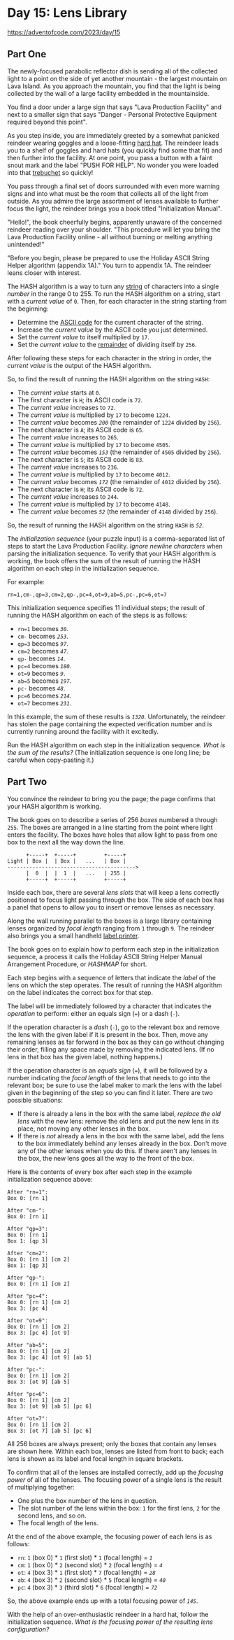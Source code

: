 # Day 15: Lens Library

<https://adventofcode.com/2023/day/15>

## Part One

The newly-focused parabolic reflector dish is sending all of the collected light to a point on the side of yet another mountain -
the largest mountain on Lava Island. As you approach the mountain, you find that the light is being collected by the wall of a
large facility embedded in the mountainside.

You find a door under a large sign that says "Lava Production Facility" and next to a smaller sign that says "Danger - Personal
Protective Equipment required beyond this point".

As you step inside, you are immediately greeted by a somewhat panicked reindeer wearing goggles and a loose-fitting
[hard hat](https://en.wikipedia.org/wiki/Hard_hat). The reindeer leads you to a shelf of goggles and hard hats (you quickly find
some that fit) and then further into the facility. At one point, you pass a button with a faint snout mark and the label "PUSH FOR
HELP". No wonder you were loaded into that [trebuchet](1) so quickly!

You pass through a final set of doors surrounded with even more warning signs and into what must be the room that collects all of
the light from outside. As you admire the large assortment of lenses available to further focus the light, the reindeer brings you
a book titled "Initialization Manual".

"Hello!", the book cheerfully begins, apparently unaware of the concerned reindeer reading over your shoulder. "This procedure
will let you bring the Lava Production Facility online - all without burning or melting anything unintended!"

"Before you begin, please be prepared to use the Holiday ASCII String Helper algorithm (appendix 1A)." You turn to appendix 1A.
The reindeer leans closer with interest.

The HASH algorithm is a way to turn any [string](<https://en.wikipedia.org/wiki/String_(computer_science)>) of characters into a
single _number_ in the range 0 to 255. To run the HASH algorithm on a string, start with a _current value_ of `0`. Then, for each
character in the string starting from the beginning:

- Determine the [ASCII code](https://en.wikipedia.org/wiki/ASCII#Printable_characters) for the current character of the string.
- Increase the _current value_ by the ASCII code you just determined.
- Set the _current value_ to itself multiplied by `17`.
- Set the _current value_ to the [remainder](https://en.wikipedia.org/wiki/Modulo) of dividing itself by `256`.

After following these steps for each character in the string in order, the _current value_ is the output of the HASH algorithm.

So, to find the result of running the HASH algorithm on the string `HASH`:

- The _current value_ starts at `0`.
- The first character is `H`; its ASCII code is `72`.
- The _current value_ increases to `72`.
- The _current value_ is multiplied by `17` to become `1224`.
- The _current value_ becomes _`200`_ (the remainder of `1224` divided by `256`).
- The next character is `A`; its ASCII code is `65`.
- The _current value_ increases to `265`.
- The _current value_ is multiplied by `17` to become `4505`.
- The _current value_ becomes _`153`_ (the remainder of `4505` divided by `256`).
- The next character is `S`; its ASCII code is `83`.
- The _current value_ increases to `236`.
- The _current value_ is multiplied by `17` to become `4012`.
- The _current value_ becomes _`172`_ (the remainder of `4012` divided by `256`).
- The next character is `H`; its ASCII code is `72`.
- The _current value_ increases to `244`.
- The _current value_ is multiplied by `17` to become `4148`.
- The _current value_ becomes _`52`_ (the remainder of `4148` divided by `256`).

So, the result of running the HASH algorithm on the string `HASH` is _`52`_.

The _initialization sequence_ (your puzzle input) is a comma-separated list of steps to start the Lava Production Facility.
_Ignore newline characters_ when parsing the initialization sequence. To verify that your HASH algorithm is working, the book
offers the sum of the result of running the HASH algorithm on each step in the initialization sequence.

For example:

    rn=1,cm-,qp=3,cm=2,qp-,pc=4,ot=9,ab=5,pc-,pc=6,ot=7

This initialization sequence specifies 11 individual steps; the result of running the HASH algorithm on each of the steps is as
follows:

- `rn=1` becomes _`30`_.
- `cm-` becomes _`253`_.
- `qp=3` becomes _`97`_.
- `cm=2` becomes _`47`_.
- `qp-` becomes _`14`_.
- `pc=4` becomes _`180`_.
- `ot=9` becomes _`9`_.
- `ab=5` becomes _`197`_.
- `pc-` becomes _`48`_.
- `pc=6` becomes _`214`_.
- `ot=7` becomes _`231`_.

In this example, the sum of these results is _`1320`_. Unfortunately, the reindeer has stolen the page containing the expected
verification number and is currently running around the facility with it excitedly.

Run the HASH algorithm on each step in the initialization sequence. _What is the sum of the results?_ (The initialization sequence
is one long line; be careful when copy-pasting it.)

## Part Two

You convince the reindeer to bring you the page; the page confirms that your HASH algorithm is working.

The book goes on to describe a series of 256 _boxes_ numbered `0` through `255`. The boxes are arranged in a line starting from
the point where light enters the facility. The boxes have holes that allow light to pass from one box to the next all the way down
the line.

          +-----+  +-----+         +-----+
    Light | Box |  | Box |   ...   | Box |
    ----------------------------------------->
          |  0  |  |  1  |   ...   | 255 |
          +-----+  +-----+         +-----+

Inside each box, there are several _lens slots_ that will keep a lens correctly positioned to focus light passing through the box.
The side of each box has a panel that opens to allow you to insert or remove lenses as necessary.

Along the wall running parallel to the boxes is a large library containing lenses organized by _focal length_ ranging from `1`
through `9`. The reindeer also brings you a small handheld [label printer](https://en.wikipedia.org/wiki/Label_printer).

The book goes on to explain how to perform each step in the initialization sequence, a process it calls the Holiday ASCII String
Helper Manual Arrangement Procedure, or _HASHMAP_ for short.

Each step begins with a sequence of letters that indicate the _label_ of the lens on which the step operates. The result of
running the HASH algorithm on the label indicates the correct box for that step.

The label will be immediately followed by a character that indicates the _operation_ to perform: either an equals sign (`=`) or a
dash (`-`).

If the operation character is a _dash_ (`-`), go to the relevant box and remove the lens with the given label if it is present in
the box. Then, move any remaining lenses as far forward in the box as they can go without changing their order, filling any space
made by removing the indicated lens. (If no lens in that box has the given label, nothing happens.)

If the operation character is an _equals sign_ (`=`), it will be followed by a number indicating the _focal length_ of the lens
that needs to go into the relevant box; be sure to use the label maker to mark the lens with the label given in the beginning of
the step so you can find it later. There are two possible situations:

- If there is already a lens in the box with the same label, _replace the old lens_ with the new lens: remove the old lens and put
  the new lens in its place, not moving any other lenses in the box.
- If there is _not_ already a lens in the box with the same label, add the lens to the box immediately behind any lenses already
  in the box. Don't move any of the other lenses when you do this. If there aren't any lenses in the box, the new lens goes all
  the way to the front of the box.

Here is the contents of every box after each step in the example initialization sequence above:

    After "rn=1":
    Box 0: [rn 1]

    After "cm-":
    Box 0: [rn 1]

    After "qp=3":
    Box 0: [rn 1]
    Box 1: [qp 3]

    After "cm=2":
    Box 0: [rn 1] [cm 2]
    Box 1: [qp 3]

    After "qp-":
    Box 0: [rn 1] [cm 2]

    After "pc=4":
    Box 0: [rn 1] [cm 2]
    Box 3: [pc 4]

    After "ot=9":
    Box 0: [rn 1] [cm 2]
    Box 3: [pc 4] [ot 9]

    After "ab=5":
    Box 0: [rn 1] [cm 2]
    Box 3: [pc 4] [ot 9] [ab 5]

    After "pc-":
    Box 0: [rn 1] [cm 2]
    Box 3: [ot 9] [ab 5]

    After "pc=6":
    Box 0: [rn 1] [cm 2]
    Box 3: [ot 9] [ab 5] [pc 6]

    After "ot=7":
    Box 0: [rn 1] [cm 2]
    Box 3: [ot 7] [ab 5] [pc 6]

All 256 boxes are always present; only the boxes that contain any lenses are shown here. Within each box, lenses are listed from
front to back; each lens is shown as its label and focal length in square brackets.

To confirm that all of the lenses are installed correctly, add up the _focusing power_ of all of the lenses. The focusing power of
a single lens is the result of multiplying together:

- One plus the box number of the lens in question.
- The slot number of the lens within the box: `1` for the first lens, `2` for the second lens, and so on.
- The focal length of the lens.

At the end of the above example, the focusing power of each lens is as follows:

- `rn`: `1` (box 0) \* `1` (first slot) \* `1` (focal length) = _`1`_
- `cm`: `1` (box 0) \* `2` (second slot) \* `2` (focal length) = _`4`_
- `ot`: `4` (box 3) \* `1` (first slot) \* `7` (focal length) = _`28`_
- `ab`: `4` (box 3) \* `2` (second slot) \* `5` (focal length) = _`40`_
- `pc`: `4` (box 3) \* `3` (third slot) \* `6` (focal length) = _`72`_

So, the above example ends up with a total focusing power of _`145`_.

With the help of an over-enthusiastic reindeer in a hard hat, follow the initialization sequence. _What is the focusing power of
the resulting lens configuration?_
